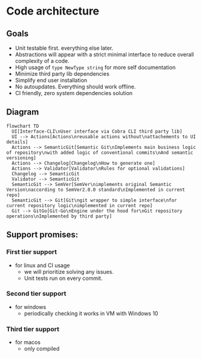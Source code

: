 # Code architecture

## Goals

- Unit testable first. everything else later.
- Abstractions will appear with a strict minimal interface to reduce overall complexity of a code.
- High usage of `type NewType string` for more self documentation
- Minimize third party lib dependencies
- Simplify end user installation
- No autoupdates. Everything should work offline.
- CI friendly, zero system dependencies solution

## Diagram

```mermaid
flowchart TD
  UI[Interface-CLI\nUser interface via Cobra CLI third party lib]
  UI --> Actions[Actions\nreusable actions without\nattachements to UI details]
  Actions --> SemanticGit[Semantic Git\nImplements main business logic of repository\nwith added logic of conventional commits\nAnd semantic versioning]
  Actions --> Changelog[Changelog\nHow to generate one]
  Actions --> Validator[Validator\nRules for optional validations]
  Changelog --> SemanticGit
  Validator --> SemanticGit
  SemanticGit --> SemVer[SemVer\nimplements original Semantic Version\naccording to SemVer2.0.0 standard\nImplemented in current repo]
  SemanticGit --> Git[Git\ngit wrapper to simple interface\nfor current repository logic\nimplemented in current repo]
  Git --> GitGo[Git-Go\nEngine under the hood for\nGit repository operations\nImplemented by third party]
```

## Support promises:

### First tier support

- for linux and CI usage
    - we will prioritize solving any issues.
    - Unit tests run on every commit.

### Second tier support

- for windows
    - periodically checking it works in VM with Windows 10

### Third tier support

- for macos
    - only compiled

